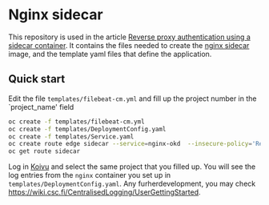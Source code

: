 # Nginx sidecar

This repository is used in the article [Reverse proxy authentication using a sidecar container](http://docs.csc.fi/cloud/rahti/tutorials/sidecar_proxy_authentication/). It contains the files needed to create the [nginx sidecar](https://hub.docker.com/repository/docker/lvarin/nginx-sidecar) image, and the template yaml files that define the application.

## Quick start

Edit the file `templates/filebeat-cm.yml` and fill up the project number in the `project_name' field

```sh
oc create -f templates/filebeat-cm.yml
oc create -f templates/DeploymentConfig.yaml
oc create -f templates/Service.yaml
oc create route edge sidecar --service=nginx-okd  --insecure-policy='Redirect'
oc get route sidecar
```

Log in [Koivu](https://koivu.wood.csc.fi/) and select the same project that you filled up. You will see the log entries from the `nginx` container you set up in `templates/DeploymentConfig.yaml`. Any furherdevelopment, you may check <https://wiki.csc.fi/CentralisedLogging/UserGettingStarted>.

